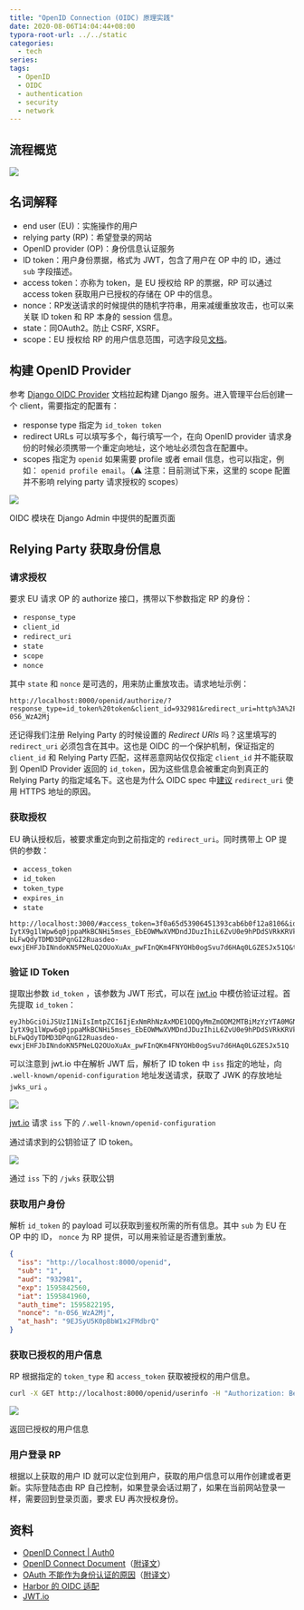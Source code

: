 ```yaml
---
title: "OpenID Connection (OIDC) 原理实践"
date: 2020-08-06T14:04:44+08:00
typora-root-url: ../../static
categories:
  - tech
series:
tags:
  - OpenID
  - OIDC
  - authentication
  - security
  - network
---
```


## 流程概览

![](Sequence_Diagram1.jpg)

## 名词解释

- end user (EU)：实施操作的用户
- relying party (RP)：希望登录的网站
- OpenID provider (OP)：身份信息认证服务
- ID token：用户身份票据，格式为 JWT，包含了用户在 OP 中的 ID，通过 `sub` 字段描述。
- access token：亦称为 token，是 EU 授权给 RP 的票据，RP 可以通过 access token 获取用户已授权的存储在 OP 中的信息。
- nonce：RP发送请求的时候提供的随机字符串，用来减缓重放攻击，也可以来关联 ID token 和 RP 本身的 session 信息。
- state：同OAuth2。防止 CSRF, XSRF。
- scope：EU 授权给 RP 的用户信息范围，可选字段见[文档](https://openid.net/specs/openid-connect-basic-1_0.html#rfc.section.2.4)。

## 构建 OpenID Provider

参考 [Django OIDC Provider](https://django-oidc-provider.readthedocs.io/en/latest/index.html) 文档拉起构建 Django 服务。进入管理平台后创建一个 client，需要指定的配置有：

- response type 指定为 `id_token token`
- redirect URLs 可以填写多个，每行填写一个，在向 OpenID provider 请求身份的时候必须携带一个重定向地址，这个地址必须包含在配置中。
- scopes 指定为 `openid` 如果需要 profile 或者 email 信息，也可以指定，例如： `openid profile email`。（⚠️ 注意：目前测试下来，这里的 scope 配置并不影响 relying party 请求授权的 scopes）

![](Untitled.png)

OIDC 模块在 Django Admin 中提供的配置页面

## Relying Party 获取身份信息

### 请求授权

要求 EU 请求 OP 的 authorize 接口，携带以下参数指定 RP 的身份：

- `response_type`
- `client_id`
- `redirect_uri`
- `state`
- `scope`
- `nonce`

其中 `state` 和 `nonce` 是可选的，用来防止重放攻击。请求地址示例：

```
http://localhost:8000/openid/authorize/?response_type=id_token%20token&client_id=932981&redirect_uri=http%3A%2F%2Flocalhost%3A3000&scope=openid%20profile&state=123123&nonce=n-0S6_WzA2Mj
```

还记得我们注册 Relying Party 的时候设置的 *Redirect URIs* 吗？这里填写的 `redirect_uri` 必须包含在其中。这也是 OIDC 的一个保护机制，保证指定的 `client_id` 和 Relying Party 匹配，这样恶意网站仅仅指定 `client_id` 并不能获取到 OpenID Provider 返回的 `id_token`，因为这些信息会被重定向到真正的 Relying Party 的指定域名下。这也是为什么 OIDC spec 中[建议](https://openid.net/specs/openid-connect-core-1_0.html#:~:text=when%20using%20this%20flow%2C%20the%20redirection%20uri%20should%20use%20the%20https%20scheme%3B) `redirect_uri` 使用 HTTPS 地址的原因。

### 获取授权

EU 确认授权后，被要求重定向到之前指定的 `redirect_uri`。同时携带上 OP 提供的参数：

- `access_token`
- `id_token`
- `token_type`
- `expires_in`
- `state`

```
http://localhost:3000/#access_token=3f0a65d53906451393cab6b0f12a8106&id_token=eyJhbGciOiJSUzI1NiIsImtpZCI6IjExNmRhNzAxMDE1ODQyMmZmODM2MTBiMzYzYTA0MGNmIn0.eyJpc3MiOiJodHRwOi8vbG9jYWxob3N0OjgwMDAvb3BlbmlkIiwic3ViIjoiMSIsImF1ZCI6IjkzMjk4MSIsImV4cCI6MTU5NTg0MTUyNSwiaWF0IjoxNTk1ODQwOTI1LCJhdXRoX3RpbWUiOjE1OTU4MjIxOTUsIm5vbmNlIjoibi0wUzZfV3pBMk1qIiwiYXRfaGFzaCI6IkdadDZOUjUwMElWU3ZqbXZaZGFIbUEifQ.FSEqMu_xOfYlCEXRyB5vvFQPpQKuax6gQ2axKF3AmI-IytX9g1lWpw6q0jppaMkBCNHi5mses_EbEOWMwXVMDndJDuzIhiL6ZvU0e9hPDdSVRkKRVkgEHCqHKmIOmUe6wYdTfhcZANGVzAjFum81jVuTX5wSMvrVIYk5bad7XoKUJ30WlauPqnykmfZG6Jfw_LDzSe10yJm0EPudI1Tc5lSRysZGqUYXkjcpkzTHYIiSv0NVr88As-bLFwQdyTDMD3DPqnGI2Ruasdeo-ewxjEHFJbINndoKN5PNeLQ2OUoXuAx_pwFInQKm4FNYOHb0ogSvu7d6HAq0LGZESJx51Q&token_type=bearer&expires_in=3600&state=123123
```

### 验证 ID Token

提取出参数 `id_token` ，该参数为 JWT 形式，可以在 [jwt.io](https://jwt.io) 中模仿验证过程。首先提取 `id_token`：

```
eyJhbGciOiJSUzI1NiIsImtpZCI6IjExNmRhNzAxMDE1ODQyMmZmODM2MTBiMzYzYTA0MGNmIn0.eyJpc3MiOiJodHRwOi8vbG9jYWxob3N0OjgwMDAvb3BlbmlkIiwic3ViIjoiMSIsImF1ZCI6IjkzMjk4MSIsImV4cCI6MTU5NTg0MTUyNSwiaWF0IjoxNTk1ODQwOTI1LCJhdXRoX3RpbWUiOjE1OTU4MjIxOTUsIm5vbmNlIjoibi0wUzZfV3pBMk1qIiwiYXRfaGFzaCI6IkdadDZOUjUwMElWU3ZqbXZaZGFIbUEifQ.FSEqMu_xOfYlCEXRyB5vvFQPpQKuax6gQ2axKF3AmI-IytX9g1lWpw6q0jppaMkBCNHi5mses_EbEOWMwXVMDndJDuzIhiL6ZvU0e9hPDdSVRkKRVkgEHCqHKmIOmUe6wYdTfhcZANGVzAjFum81jVuTX5wSMvrVIYk5bad7XoKUJ30WlauPqnykmfZG6Jfw_LDzSe10yJm0EPudI1Tc5lSRysZGqUYXkjcpkzTHYIiSv0NVr88As-bLFwQdyTDMD3DPqnGI2Ruasdeo-ewxjEHFJbINndoKN5PNeLQ2OUoXuAx_pwFInQKm4FNYOHb0ogSvu7d6HAq0LGZESJx51Q
```

可以注意到 jwt.io 中在解析 JWT 后，解析了 ID token 中 `iss` 指定的地址，向 `.well-known/openid-configuration` 地址发送请求，获取了 JWK 的存放地址 `jwks_uri` 。

![](Untitled%201.png)

[jwt.io](http://jwt.io) 请求 `iss` 下的 `/.well-known/openid-configuration`

通过请求到的公钥验证了 ID token。

![](Untitled%202.png)

通过 `iss` 下的 `/jwks` 获取公钥

### 获取用户身份

解析 `id_token` 的 payload 可以获取到鉴权所需的所有信息。其中 `sub` 为 EU 在 OP 中的 ID， `nonce` 为 RP 提供，可以用来验证是否遭到重放。

```json
{
  "iss": "http://localhost:8000/openid",
  "sub": "1",
  "aud": "932981",
  "exp": 1595842560,
  "iat": 1595841960,
  "auth_time": 1595822195,
  "nonce": "n-0S6_WzA2Mj",
  "at_hash": "9EJSyU5K0pBbW1x2FMdbrQ"
}
```

### 获取已授权的用户信息

RP 根据指定的 `token_type` 和 `access_token` 获取被授权的用户信息。

```bash
curl -X GET http://localhost:8000/openid/userinfo -H "Authorization: Bearer 3f0a65d53906451393cab6b0f12a8106" -i
```

![](Untitled%203.png)

返回已授权的用户信息

### 用户登录 RP

根据以上获取的用户 ID 就可以定位到用户，获取的用户信息可以用作创建或者更新。实际登陆态由 RP 自己控制，如果登录会话过期了，如果在当前网站登录一样，需要回到登录页面，要求 EU 再次授权身份。

## 资料

- [OpenID Connect | Auth0](https://auth0.com/docs/protocols/oidc)
- [OpenID Connect Document](https://openid.net/connect/)（[附译文](https://www.cnblogs.com/linianhui/p/openid-connect-core.html)）
- [OAuth 不能作为身份认证的原因](https://oauth.net/articles/authentication/)（[附译文](https://www.cnblogs.com/linianhui/p/authentication-based-on-oauth2.html)）
- [Harbor 的 OIDC 适配](https://goharbor.io/docs/1.10/administration/configure-authentication/oidc-auth/)
- [JWT.io](https://jwt.io/)
